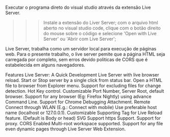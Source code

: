 
Executar o programa direto do visual studio através da extensão Live Server.
>>> Instale a extensão do Liver Server;
>>> com o arquivo html aberto no visual studio code, clique com o botão direito do mouse sobre o código e selecione 'Open with Live Server' ou 'Abrir com Live Server';

Live Server, trabalha como um servidor local para execução de páginas web. Para o presente trabalho, o live server pemite que a página HTML seja carregada por completo, sem erros devido politicas de CORS que é estabelecida em alguns navegadores.

Features Live Server:
A Quick Development Live Server with live browser reload.
Start or Stop server by a single click from status bar.
Open a HTML file to browser from Explorer menu.
Support for excluding files for change detection.
Hot Key control.
Customizable Port Number, Server Root, default browser.
Support for any browser (Eg: Firefox Nightly) using advance Command Line.
Support for Chrome Debugging Attachment.
Remote Connect through WLAN (E.g.: Connect with mobile)
Use preferable host name (localhost or 127.0.0.1).
Customizable Supporting Tag for Live Reload feature. (Default is Body or head)
SVG Support
https Support.
Support for proxy.
CORS Enabled
Multi-root workspace supported.
Support for any file even dynamic pages through Live Server Web Extension.
